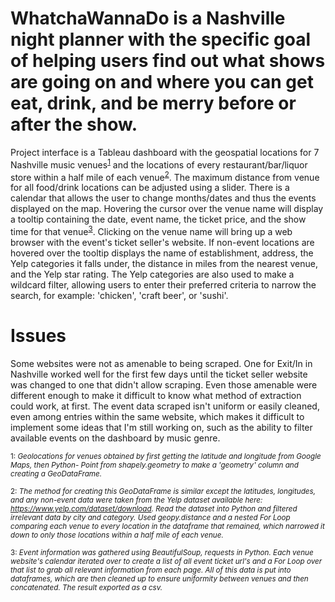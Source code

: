 # WhatchaWannaDo is a Nashville night planner with the specific goal of helping users find out what shows are going on and where you can get eat, drink, and be merry before or after the show.

Project interface is a Tableau dashboard with the geospatial locations for 7 Nashville music venues<sup>[1](#myfootnote1)</sup> and the locations of every restaurant/bar/liquor store within a half mile of each venue<sup>[2](#myfootnote1)</sup>. The maximum distance from venue for all food/drink locations can be adjusted using a slider. There is a calendar that allows the user to change months/dates and thus the events displayed on the map. Hovering the cursor over the venue name will display a tooltip containing the date, event name, the ticket price, and the show time for that venue<sup>[3](#myfootnote1)</sup>. Clicking on the venue name will bring up a web browser with the event's ticket seller's website. If non-event locations are hovered over the tooltip displays the name of establishment, address, the Yelp categories it falls under, the distance in miles from the nearest venue, and the Yelp star rating. The Yelp categories are also used to make a wildcard filter, allowing users to enter their preferred criteria to narrow the search, for example: 'chicken', 'craft beer', or 'sushi'. 

# Issues

Some websites were not as amenable to being scraped. One for Exit/In in Nashville worked well for the first few days until the ticket seller website was changed to one that didn't allow scraping. Even those amenable were different enough to make it difficult to know what method of extraction could work, at first. The event data scraped isn't uniform or easily cleaned, even among entries within the same website, which makes it difficult to implement some ideas that I'm still working on, such as the ability to filter available events on the dashboard by music genre.

<sub><a name="myfootnote1">1</a>: <i>Geolocations for venues obtained by first getting the latitude and longitude from Google Maps, then Python- Point from shapely.geometry to make a 'geometry' column and creating a GeoDataFrame.</i></sub>

<sub><a name="myfootnote2">2</a>: <i>The method for creating this GeoDataFrame is similar except the latitudes, longitudes, and any non-event data were taken from the Yelp dataset available here: https://www.yelp.com/dataset/download. Read the dataset into Python and filtered irrelevant data by city and category. Used geopy.distance and a nested For Loop comparing each venue to every location in the dataframe that remained, which narrowed it down to only those locations within a half mile of each venue.</i></sub> 

<sub><a name="myfootnote3">3</a>: <i>Event information was gathered using BeautifulSoup, requests in Python. Each venue website's calendar iterated over to create a list of all event ticket url's and a For Loop over that list to grab all relevant information from each page. All of this data is put into dataframes, which are then cleaned up to ensure uniformity between venues and then concatenated. The result exported as a csv.</i></sub>
